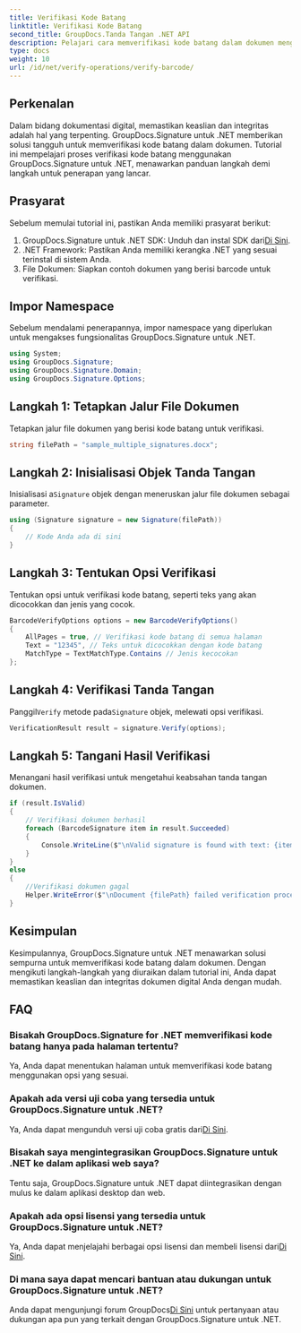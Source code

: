```yaml
---
title: Verifikasi Kode Batang
linktitle: Verifikasi Kode Batang
second_title: GroupDocs.Tanda Tangan .NET API
description: Pelajari cara memverifikasi kode batang dalam dokumen menggunakan GroupDocs.Signature untuk .NET. Ikuti tutorial langkah demi langkah kami untuk penerapan yang lancar.
type: docs
weight: 10
url: /id/net/verify-operations/verify-barcode/
---
```

## Perkenalan
Dalam bidang dokumentasi digital, memastikan keaslian dan integritas adalah hal yang terpenting. GroupDocs.Signature untuk .NET memberikan solusi tangguh untuk memverifikasi kode batang dalam dokumen. Tutorial ini mempelajari proses verifikasi kode batang menggunakan GroupDocs.Signature untuk .NET, menawarkan panduan langkah demi langkah untuk penerapan yang lancar.
## Prasyarat
Sebelum memulai tutorial ini, pastikan Anda memiliki prasyarat berikut:
1.  GroupDocs.Signature untuk .NET SDK: Unduh dan instal SDK dari[Di Sini](https://releases.groupdocs.com/signature/net/).
2. .NET Framework: Pastikan Anda memiliki kerangka .NET yang sesuai terinstal di sistem Anda.
3. File Dokumen: Siapkan contoh dokumen yang berisi barcode untuk verifikasi.

## Impor Namespace
Sebelum mendalami penerapannya, impor namespace yang diperlukan untuk mengakses fungsionalitas GroupDocs.Signature untuk .NET.
```csharp
using System;
using GroupDocs.Signature;
using GroupDocs.Signature.Domain;
using GroupDocs.Signature.Options;
```
## Langkah 1: Tetapkan Jalur File Dokumen
Tetapkan jalur file dokumen yang berisi kode batang untuk verifikasi.
```csharp
string filePath = "sample_multiple_signatures.docx";
```
## Langkah 2: Inisialisasi Objek Tanda Tangan
 Inisialisasi a`Signature` objek dengan meneruskan jalur file dokumen sebagai parameter.
```csharp
using (Signature signature = new Signature(filePath))
{
    // Kode Anda ada di sini
}
```
## Langkah 3: Tentukan Opsi Verifikasi
Tentukan opsi untuk verifikasi kode batang, seperti teks yang akan dicocokkan dan jenis yang cocok.
```csharp
BarcodeVerifyOptions options = new BarcodeVerifyOptions()
{
    AllPages = true, // Verifikasi kode batang di semua halaman
    Text = "12345", // Teks untuk dicocokkan dengan kode batang
    MatchType = TextMatchType.Contains // Jenis kecocokan
};
```
## Langkah 4: Verifikasi Tanda Tangan
 Panggil`Verify` metode pada`Signature` objek, melewati opsi verifikasi.
```csharp
VerificationResult result = signature.Verify(options);
```
## Langkah 5: Tangani Hasil Verifikasi
Menangani hasil verifikasi untuk mengetahui keabsahan tanda tangan dokumen.
```csharp
if (result.IsValid)
{
    // Verifikasi dokumen berhasil
    foreach (BarcodeSignature item in result.Succeeded)
    {
        Console.WriteLine($"\nValid signature is found with text: {item.Text} and type: {item.EncodeType.TypeName}.");
    }
}
else
{
    //Verifikasi dokumen gagal
    Helper.WriteError($"\nDocument {filePath} failed verification process.");
}
```

## Kesimpulan
Kesimpulannya, GroupDocs.Signature untuk .NET menawarkan solusi sempurna untuk memverifikasi kode batang dalam dokumen. Dengan mengikuti langkah-langkah yang diuraikan dalam tutorial ini, Anda dapat memastikan keaslian dan integritas dokumen digital Anda dengan mudah.
## FAQ
### Bisakah GroupDocs.Signature for .NET memverifikasi kode batang hanya pada halaman tertentu?
Ya, Anda dapat menentukan halaman untuk memverifikasi kode batang menggunakan opsi yang sesuai.
### Apakah ada versi uji coba yang tersedia untuk GroupDocs.Signature untuk .NET?
 Ya, Anda dapat mengunduh versi uji coba gratis dari[Di Sini](https://releases.groupdocs.com/).
### Bisakah saya mengintegrasikan GroupDocs.Signature untuk .NET ke dalam aplikasi web saya?
Tentu saja, GroupDocs.Signature untuk .NET dapat diintegrasikan dengan mulus ke dalam aplikasi desktop dan web.
### Apakah ada opsi lisensi yang tersedia untuk GroupDocs.Signature untuk .NET?
 Ya, Anda dapat menjelajahi berbagai opsi lisensi dan membeli lisensi dari[Di Sini](https://purchase.groupdocs.com/buy).
### Di mana saya dapat mencari bantuan atau dukungan untuk GroupDocs.Signature untuk .NET?
 Anda dapat mengunjungi forum GroupDocs[Di Sini](https://forum.groupdocs.com/c/signature/13) untuk pertanyaan atau dukungan apa pun yang terkait dengan GroupDocs.Signature untuk .NET.